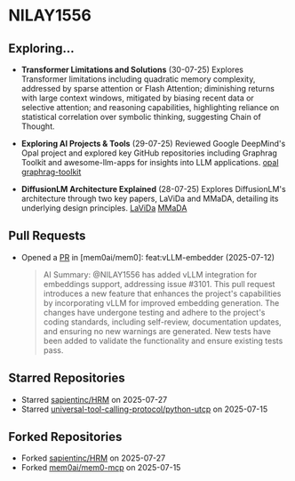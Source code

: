 # NILAY1556

## Exploring...
- **Transformer Limitations and Solutions** (30-07-25)
  Explores Transformer limitations including quadratic memory complexity, addressed by sparse attention or Flash Attention; diminishing returns with large context windows, mitigated by biasing recent data or selective attention; and reasoning capabilities, highlighting reliance on statistical correlation over symbolic thinking, suggesting Chain of Thought.

- **Exploring AI Projects & Tools** (29-07-25)
  Reviewed Google DeepMind's Opal project and explored key GitHub repositories including Graphrag Toolkit and awesome-llm-apps for insights into LLM applications.
  [opal](https://opal.withgoogle.com/)
  [graphrag-toolkit](https://github.com/awslabs/graphrag-toolkit)

- **DiffusionLM Architecture Explained** (28-07-25)
  Explores DiffusionLM's architecture through two key papers, LaViDa and MMaDA, detailing its underlying design principles.
  [LaViDa](https://arxiv.org/abs/2505.16839)
  [MMaDA](https://arxiv.org/abs/2505.15809)

## Pull Requests
- Opened a [PR](https://github.com/mem0ai/mem0/pull/3141) in [mem0ai/mem0]: feat:vLLM-embedder (2025-07-12)
  > AI Summary: @NILAY1556 has added vLLM integration for embeddings support, addressing issue #3101. This pull request introduces a new feature that enhances the project's capabilities by incorporating vLLM for improved embedding generation. The changes have undergone testing and adhere to the project's coding standards, including self-review, documentation updates, and ensuring no new warnings are generated. New tests have been added to validate the functionality and ensure existing tests pass.

## Starred Repositories
- Starred [sapientinc/HRM](https://github.com/sapientinc/HRM) on 2025-07-27
- Starred [universal-tool-calling-protocol/python-utcp](https://github.com/universal-tool-calling-protocol/python-utcp) on 2025-07-15

## Forked Repositories
- Forked [sapientinc/HRM](https://github.com/NILAY1556/HRM) on 2025-07-27
- Forked [mem0ai/mem0-mcp](https://github.com/NILAY1556/mem0-mcp) on 2025-07-15

